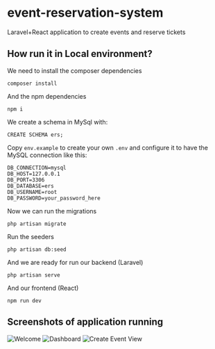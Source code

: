 # event-reservation-system
 Laravel+React application to create events and reserve tickets

## How run it in Local environment?
We need to install the composer dependencies
```
composer install
```
And the npm dependencies
```
npm i
```
We create a schema in MySql with:
```
CREATE SCHEMA ers;
```
Copy `env.example` to create your own `.env` and configure it to have the MySQL connection like this:
```
DB_CONNECTION=mysql
DB_HOST=127.0.0.1
DB_PORT=3306
DB_DATABASE=ers
DB_USERNAME=root
DB_PASSWORD=your_password_here
```
Now we can run the migrations
```
php artisan migrate
```
Run the seeders
```
php artisan db:seed
```
And we are ready for run our backend (Laravel)
```
php artisan serve
```
And our frontend (React)
```
npm run dev
```
## Screenshots of application running
![Welcome](https://i.ibb.co/LpbDCTR/screenshot-1.png)
![Dashboard](https://i.ibb.co/qDmN5sp/screenshot-2.png)
![Create Event View](https://i.ibb.co/BgRbhMP/Captura-desde-2024-08-22-19-37-09.png)
